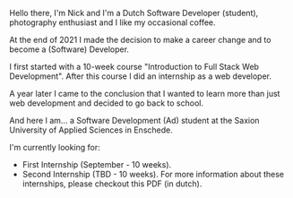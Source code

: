 Hello there, I'm Nick and I'm a Dutch Software Developer (student),
photography enthusiast and I like my occasional coffee.

At the end of 2021 I made the decision to make a career change and to become a (Software) Developer.

I first started with a 10-week course "Introduction to Full Stack Web Development". After this course I did an internship as a web developer.

A year later I came to the conclusion that I wanted to learn more than just web development and decided to go back to school.

And here I am... a Software Development (Ad) student at the Saxion University of Applied Sciences in Enschede.

I'm currently looking for:
- First Internship (September - 10 weeks).
- Second Internship (TBD - 10 weeks).
For more information about these internships,
please checkout this PDF (in dutch).